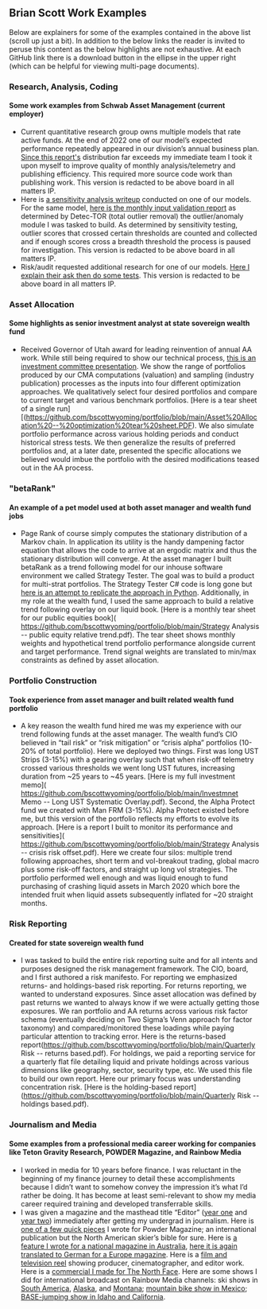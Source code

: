 ## Brian Scott Work Examples
Below are explainers for some of the examples contained in the above list (scroll up just a bit). In addition to the below links the reader is invited to peruse this content as the below highlights are not exhaustive. At each GitHub link there is a download button in the ellipse in the upper right (which can be helpful for viewing multi-page documents).  

### Research, Analysis, Coding
#### Some work examples from Schwab Asset Management (current employer)
* Current quantitative research group owns multiple models that rate active funds. At the end of 2022 one of our model’s expected performance repeatedly appeared in our division’s annual business plan. [Since this report's](https://github.com/bscottwyoming/portfolio/blob/main/tableauFursPerfReport.pdf) distribution far exceeds my immediate team I took it upon myself to improve quality of monthly analysis/telemetry and publishing efficiency. This required more source code work than publishing work. This version is redacted to be above board in all matters IP. 
* Here is [a sensitivity analysis writeup](https://github.com/bscottwyoming/portfolio/blob/main/Sensitivity%20analysis%20and%20outlier%20detec-TOR.pdf) conducted on one of our models. For the same model, [here is the monthly input validation report](https://github.com/bscottwyoming/portfolio/blob/main/inputValidationExample.pdf) as determined by Detec-TOR (total outlier removal) the outlier/anomaly module I was tasked to build. As determined by sensitivity testing, outlier scores that crossed certain thresholds are counted and collected and if enough scores cross a breadth threshold the process is paused for investigation. This version is redacted to be above board in all matters IP.
* Risk/audit requested additional research for one of our models. [Here I explain their ask then do some tests](https://github.com/bscottwyoming/portfolio/blob/main/marscleanversion.pdf). This version is redacted to be above board in all matters IP. 

### Asset Allocation
#### Some highlights as senior investment analyst at state sovereign wealth fund
* Received Governor of Utah award for leading reinvention of annual AA work. While still being required to show our technical process, [this is an investment committee presentation](https://github.com/bscottwyoming/portfolio/blob/main/AssetAllocation--2019Presentation.pdf). We show the range of portfolios produced by our CMA computations (valuation) and sampling (industry publication) processes as the inputs into four different optimization approaches. We qualitatively select four desired portfolios and compare to current target and various benchmark portfolios. [Here is a tear sheet of a single run][(https://github.com/bscottwyoming/portfolio/blob/main/Asset%20Allocation%20--%20optimization%20tear%20sheet.PDF). We also simulate portfolio performance across various holding periods and conduct historical stress tests. We then generalize the results of preferred portfolios and, at a later date, presented the specific allocations we believed would imbue the portfolio with the desired modifications teased out in the AA process.

### "betaRank"
#### An example of a pet model used at both asset manager and wealth fund jobs
* Page Rank of course simply computes the stationary distribution of a Markov chain. In application its utility is the handy dampening factor equation that allows the code to arrive at an ergodic matrix and thus the stationary distribution will converge. At the asset manager I built betaRank as a trend following model for our inhouse software environment we called Strategy Tester. The goal was to build a product for multi-strat portfolios. The Strategy Tester C# code is long gone but  [here is an attempt to replicate the approach in Python]( https://github.com/bscottwyoming/portfolio/blob/main/trend_relative_MarkovChain.ipynb). Additionally, in my role at the wealth fund, I used the same approach to build a relative trend following overlay on our liquid book. [Here is a monthly tear sheet for our public equities book]( https://github.com/bscottwyoming/portfolio/blob/main/Strategy Analysis -- public equity relative trend.pdf). The tear sheet shows monthly weights and hypothetical trend portfolio performance alongside current and target performance. Trend signal weights are translated to min/max constraints as defined by asset allocation. 

### Portfolio Construction 
#### Took experience from asset manager and built related wealth fund portfolio
* A key reason the wealth fund hired me was my experience with our trend following funds at the asset manager. The wealth fund’s CIO believed in “tail risk” or “risk mitigation” or “crisis alpha” portfolios (10-20% of total portfolio). Here we deployed two things. First was long UST Strips (3-15%) with a gearing overlay such that when risk-off telemetry crossed various thresholds we went long UST futures, increasing duration from ~25 years to ~45 years. [Here is my full investment memo]( https://github.com/bscottwyoming/portfolio/blob/main/Investmnet Memo -- Long UST Systematic Overlay.pdf). Second, the Alpha Protect fund we created with Man FRM (3-15%). Alpha Protect existed before me, but this version of the portfolio reflects my efforts to evolve its approach. [Here is a report I built to monitor its performance and sensitivities]( https://github.com/bscottwyoming/portfolio/blob/main/Strategy Analysis -- crisis risk offset.pdf). Here we create four silos: multiple trend following approaches, short term and vol-breakout trading, global macro plus some risk-off factors, and straight up long vol strategies. The portfolio performed well enough and was liquid enough to fund purchasing of crashing liquid assets in March 2020 which bore the intended fruit when liquid assets subsequently inflated for ~20 straight months.  
 
### Risk Reporting 
#### Created for state sovereign wealth fund 
* I was tasked to build the entire risk reporting suite and for all intents and purposes designed the risk management framework. The CIO, board, and I first authored a risk manifesto. For reporting we emphasized returns- and holdings-based risk reporting. For returns reporting, we wanted to understand exposures. Since asset allocation was defined by past returns we wanted to always know if we were actually getting those exposures. We ran portfolio and AA returns across various risk factor schema (eventually deciding on Two Sigma’s Venn approach for factor taxonomy) and compared/monitored these loadings while paying particular attention to tracking error. Here is the returns-based report(https://github.com/bscottwyoming/portfolio/blob/main/Quarterly Risk -- returns based.pdf). For holdings, we paid a reporting service for a quarterly flat file detailing liquid and private holdings across various dimensions like geography, sector, security type, etc. We used this file to build our own report. Here our primary focus was understanding concentration risk. [Here is the holding-based report](https://github.com/bscottwyoming/portfolio/blob/main/Quarterly Risk -- holdings based.pdf). 

### Journalism and Media 
#### Some examples from a professional media career working for companies like Teton Gravity Research, POWDER Magazine, and Rainbow Media
* I worked in media for 10 years before finance. I was reluctant in the beginning of my finance journey to detail these accomplishments because I didn’t want to somehow convey the impression it’s what I’d rather be doing. It has become at least semi-relevant to show my media career required training and developed transferrable skills.
* I was given a magazine and the masthead title “Editor” ([year one](https://www.icloud.com/iclouddrive/0443KJHEbSmawEpABnrTLVeoA#exposedMagYearOne) and [year two](https://www.icloud.com/iclouddrive/0b3h29torFuWrYqvG9mJgvwEQ#exposedMagYearTwo)) immediately after getting my undergrad in journalism. Here is [one of a few quick pieces]( https://www.icloud.com/iclouddrive/05cekuwYmTONLDuSUloim7n1Q#powderMagCordova) I wrote for Powder Magazine; an international publication but the North American skier’s bible for sure. Here is [a feature I wrote for a national magazine in Australia]( https://www.icloud.com/iclouddrive/086ZwOwCAIpIC6C0iIrS16Lmg#norwayMagEnglish), [here it is again translated to German for a Europe magazine]( https://www.icloud.com/iclouddrive/049Za6dntmUm7cQvp7vUk5ZnQ#norwayMagTranslated). Here is a [film and television reel]( https://www.icloud.com/iclouddrive/021O-CnGGmAIYS00K7X913fVw#projectsReel) showing producer, cinematographer, and editor work. Here is a [commercial I made for The North Face]( https://www.icloud.com/iclouddrive/0850-txPyuZGo9pQw5VuBtyIQ#tnfCommercial). Here are some shows I did for international broadcast on Rainbow Media channels: ski shows in [South America]( https://www.icloud.com/iclouddrive/01a18v9iA-b-pzpcJNlTDOjHQ#skiArgentinaChile), [Alaska]( https://www.icloud.com/iclouddrive/0a2F1VQ79VmX2l01b_G_XhLVw#skiAlaska), and [Montana]( https://www.icloud.com/iclouddrive/007qyug4VxYZ1W8ocK7reAzgw#skiMontana); [mountain bike show in Mexico]( https://www.icloud.com/iclouddrive/03cwmFTlgS6ZDb-5WzAqD6ZEA#mtbMexico); [BASE-jumping show in Idaho and California]( https://www.icloud.com/iclouddrive/092epkWtI8xBHahdvJPByFvBA#baseIdahoSkydiveCali). 



